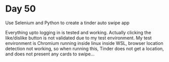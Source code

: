 # Day 50

Use Selenium and Python to create a tinder auto swipe app

Everything upto logging in is tested and working. Actually clicking the like/dislike button is not validated due to my test environment. My test environment is Chromium running inside linux inside WSL, browser location detection not working, so when running this, Tinder does not get a location, and does not present any cards to swipe...
